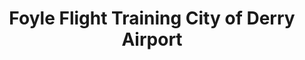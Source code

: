 ---
title: "Foyle Flight Training City of Derry Airport"
address: "191, Old Cullybackey Rd, Cullybackey, Ballymena, Co. Antrim BT42 1BT"
tel: "028 7181 2555"
county: "Antrim"
category: "Flying"
type: "Content"
lat: "54.886469"
lng: "-6.346494"
---
